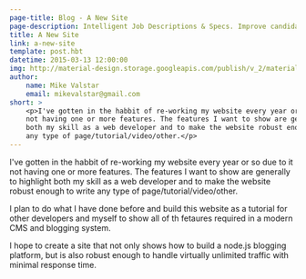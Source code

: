 ```yaml
---
page-title: Blog - A New Site
page-description: Intelligent Job Descriptions & Specs. Improve candidate engagement by providing candidates the information that helps them make crucial career decisions. 
title: A New Site
link: a-new-site
template: post.hbt
datetime: 2015-03-13 12:00:00
img: http://material-design.storage.googleapis.com/publish/v_2/material_ext_publish/0Bx4BSt6jniD7TDlCYzRROE84YWM/materialdesign_introduction.png
author: 
    name: Mike Valstar
    email: mikevalstar@gmail.com
short: >
    <p>I've gotten in the habbit of re-working my website every year or so due to it 
    not having one or more features. The features I want to show are generally to highlight
    both my skill as a web developer and to make the website robust enough to write 
    any type of page/tutorial/video/other.</p>
---
```


I've gotten in the habbit of re-working my website every year or so due to it 
not having one or more features. The features I want to show are generally to highlight
both my skill as a web developer and to make the website robust enough to write 
any type of page/tutorial/video/other. 

I plan to do what I have done before and build this website as a tutorial for 
other developers and myself to show all of th fetaures required in a modern CMS 
and blogging system. 

I hope to create a site that not only shows how to build a node.js blogging platform,
but is also robust enough to handle virtually unlimited traffic with minimal response time.